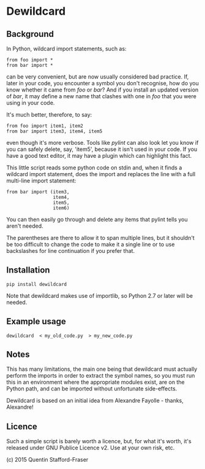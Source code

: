 # Dewildcard

## Background

In Python, wildcard import statements, such as:

    from foo import *
    from bar import *

can be very convenient, but are now usually considered bad practice.  If, later in your code, you encounter a symbol you don't recognise, how do you know whether it came from *foo* or *bar*?  And if you install an updated version of *bar*, it may define a new name that clashes with one in *foo* that you were using in your code.

It's much better, therefore, to say:

    from foo import item1, item2
    from bar import item3, item4, item5

even though it's more verbose.  Tools like *pylint* can also look let you know if you can safely delete, say, 'item5', because it isn't used in your code.  If you have a good text editor, it may have a plugin which can highlight this fact.

This little script reads some python code on stdin and, when it finds a wildcard import statement, does the import and replaces the line with a full multi-line import statement:

    from bar import (item3,
                     item4,
                     item5,
                     item6)

You can then easily go through and delete any items that pylint tells you aren't needed.

The parentheses are there to allow it to span multiple lines, but it shouldn't be too difficult to change the code to make it a single line or to use backslashes for line continuation if you prefer that.

## Installation

    pip install dewildcard

Note that dewildcard makes use of importlib, so Python 2.7 or later will be needed.

## Example usage

    dewildcard  < my_old_code.py  > my_new_code.py

## Notes

This has many limitations, the main one being that dewildcard must actually perform the imports in order to extract the symbol names, so you must run this in an environment where the appropriate modules exist, are on the Python path, and can be imported without unfortunate side-effects.

Dewildcard is based on an initial idea from Alexandre Fayolle - thanks, Alexandre!

## Licence

Such a simple script is barely worth a licence, but, for what it's worth, it's released under GNU Publice Licence v2.  Use at your own risk, etc.

(c) 2015 Quentin Stafford-Fraser




